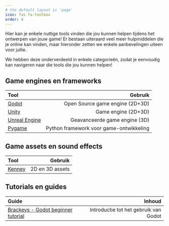 ```yaml
---
# the default layout is 'page'
icon: fas fa-toolbox
order: 4
---
```


Hier kan je enkele nuttige tools vinden die jou kunnen helpen tijdens het ontwerpen van jouw game! Er bestaan uiteraard veel meer hulpmiddelen die je online kan vinden, maar hieronder zetten we enkele aanbevelingen uiteen voor jullie.


We hebben deze onderverdeeld in enkele categorieën, zodat je eenvoudig kan navigeren naar die tools die jou kunnen helpen!


## Game engines en frameworks

| Tool                                                |                                 Gebruik |
| :-------------------------------------------------- | --------------------------------------: |
| [Godot](https://godotengine.org/)                   |         Open Source game engine (2D+3D) |
| [Unity](https://unity.com/)                         |                     Game engine (2D+3D) |
| [Unreal Engine](https://www.unrealengine.com/en-US) |           Geavanceerde game engine (3D) |
| [Pygame](https://www.pygame.org/wiki/about)         | Python framework voor game-ontwikkeling |


## Game assets en sound effects

| Tool                               |         Gebruik |
| :--------------------------------- | --------------: |
| [Kenney](https://kenney.nl/assets) | 2D en 3D assets |


## Tutorials en guides

| Guide                                                                             |                                Inhoud |
| :-------------------------------------------------------------------------------- | ------------------------------------: |
| [Brackeys - Godot beginner tutorial](https://www.youtube.com/watch?v=LOhfqjmasi0) | Introductie tot het gebruik van Godot |
